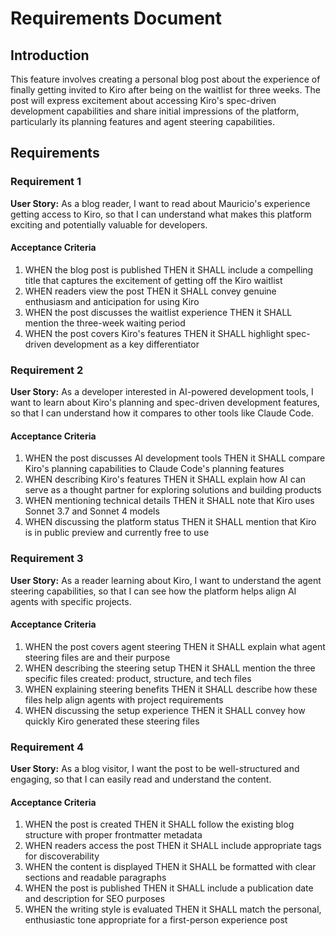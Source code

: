 # Requirements Document

## Introduction

This feature involves creating a personal blog post about the experience of finally getting invited to Kiro after being on the waitlist for three weeks. The post will express excitement about accessing Kiro's spec-driven development capabilities and share initial impressions of the platform, particularly its planning features and agent steering capabilities.

## Requirements

### Requirement 1

**User Story:** As a blog reader, I want to read about Mauricio's experience getting access to Kiro, so that I can understand what makes this platform exciting and potentially valuable for developers.

#### Acceptance Criteria

1. WHEN the blog post is published THEN it SHALL include a compelling title that captures the excitement of getting off the Kiro waitlist
2. WHEN readers view the post THEN it SHALL convey genuine enthusiasm and anticipation for using Kiro
3. WHEN the post discusses the waitlist experience THEN it SHALL mention the three-week waiting period
4. WHEN the post covers Kiro's features THEN it SHALL highlight spec-driven development as a key differentiator

### Requirement 2

**User Story:** As a developer interested in AI-powered development tools, I want to learn about Kiro's planning and spec-driven development features, so that I can understand how it compares to other tools like Claude Code.

#### Acceptance Criteria

1. WHEN the post discusses AI development tools THEN it SHALL compare Kiro's planning capabilities to Claude Code's planning features
2. WHEN describing Kiro's features THEN it SHALL explain how AI can serve as a thought partner for exploring solutions and building products
3. WHEN mentioning technical details THEN it SHALL note that Kiro uses Sonnet 3.7 and Sonnet 4 models
4. WHEN discussing the platform status THEN it SHALL mention that Kiro is in public preview and currently free to use

### Requirement 3

**User Story:** As a reader learning about Kiro, I want to understand the agent steering capabilities, so that I can see how the platform helps align AI agents with specific projects.

#### Acceptance Criteria

1. WHEN the post covers agent steering THEN it SHALL explain what agent steering files are and their purpose
2. WHEN describing the steering setup THEN it SHALL mention the three specific files created: product, structure, and tech files
3. WHEN explaining steering benefits THEN it SHALL describe how these files help align agents with project requirements
4. WHEN discussing the setup experience THEN it SHALL convey how quickly Kiro generated these steering files

### Requirement 4

**User Story:** As a blog visitor, I want the post to be well-structured and engaging, so that I can easily read and understand the content.

#### Acceptance Criteria

1. WHEN the post is created THEN it SHALL follow the existing blog structure with proper frontmatter metadata
2. WHEN readers access the post THEN it SHALL include appropriate tags for discoverability
3. WHEN the content is displayed THEN it SHALL be formatted with clear sections and readable paragraphs
4. WHEN the post is published THEN it SHALL include a publication date and description for SEO purposes
5. WHEN the writing style is evaluated THEN it SHALL match the personal, enthusiastic tone appropriate for a first-person experience post